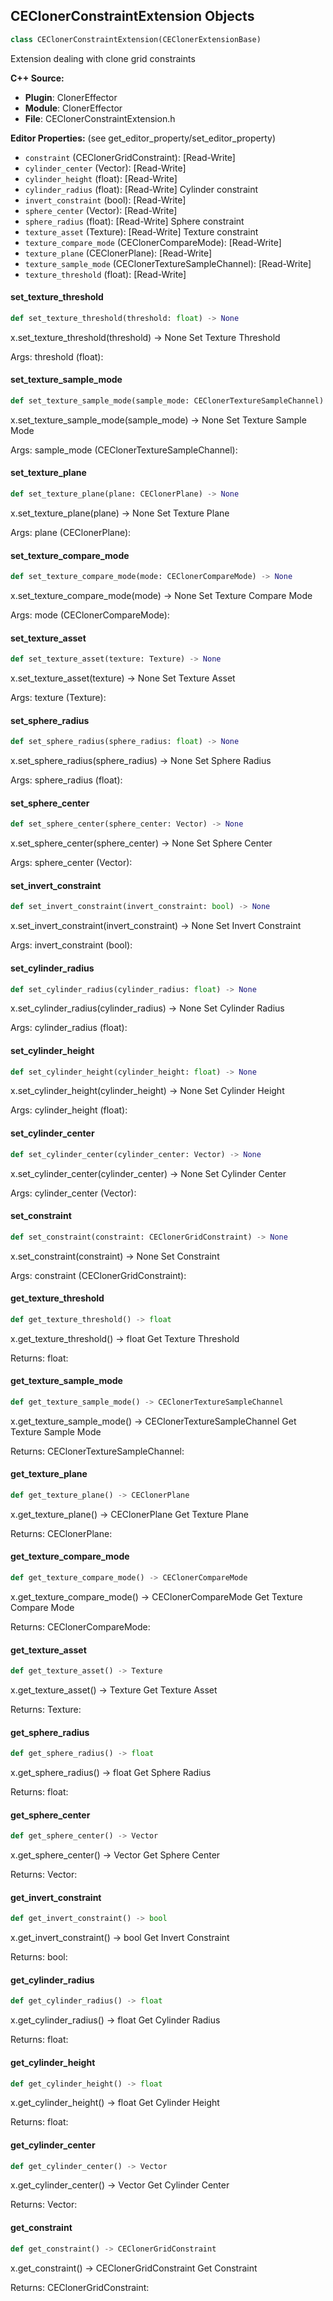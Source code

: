 ## CEClonerConstraintExtension Objects

```python
class CEClonerConstraintExtension(CEClonerExtensionBase)
```

Extension dealing with clone grid constraints

**C++ Source:**

- **Plugin**: ClonerEffector
- **Module**: ClonerEffector
- **File**: CEClonerConstraintExtension.h

**Editor Properties:** (see get_editor_property/set_editor_property)

- ``constraint`` (CEClonerGridConstraint):  [Read-Write]
- ``cylinder_center`` (Vector):  [Read-Write]
- ``cylinder_height`` (float):  [Read-Write]
- ``cylinder_radius`` (float):  [Read-Write] Cylinder constraint
- ``invert_constraint`` (bool):  [Read-Write]
- ``sphere_center`` (Vector):  [Read-Write]
- ``sphere_radius`` (float):  [Read-Write] Sphere constraint
- ``texture_asset`` (Texture):  [Read-Write] Texture constraint
- ``texture_compare_mode`` (CEClonerCompareMode):  [Read-Write]
- ``texture_plane`` (CEClonerPlane):  [Read-Write]
- ``texture_sample_mode`` (CEClonerTextureSampleChannel):  [Read-Write]
- ``texture_threshold`` (float):  [Read-Write]

<a id="unreal.CEClonerConstraintExtension.set_texture_threshold"></a>

#### set_texture_threshold

```python
def set_texture_threshold(threshold: float) -> None
```

x.set_texture_threshold(threshold) -> None
Set Texture Threshold

Args:
    threshold (float):

<a id="unreal.CEClonerConstraintExtension.set_texture_sample_mode"></a>

#### set_texture_sample_mode

```python
def set_texture_sample_mode(sample_mode: CEClonerTextureSampleChannel) -> None
```

x.set_texture_sample_mode(sample_mode) -> None
Set Texture Sample Mode

Args:
    sample_mode (CEClonerTextureSampleChannel):

<a id="unreal.CEClonerConstraintExtension.set_texture_plane"></a>

#### set_texture_plane

```python
def set_texture_plane(plane: CEClonerPlane) -> None
```

x.set_texture_plane(plane) -> None
Set Texture Plane

Args:
    plane (CEClonerPlane):

<a id="unreal.CEClonerConstraintExtension.set_texture_compare_mode"></a>

#### set_texture_compare_mode

```python
def set_texture_compare_mode(mode: CEClonerCompareMode) -> None
```

x.set_texture_compare_mode(mode) -> None
Set Texture Compare Mode

Args:
    mode (CEClonerCompareMode):

<a id="unreal.CEClonerConstraintExtension.set_texture_asset"></a>

#### set_texture_asset

```python
def set_texture_asset(texture: Texture) -> None
```

x.set_texture_asset(texture) -> None
Set Texture Asset

Args:
    texture (Texture):

<a id="unreal.CEClonerConstraintExtension.set_sphere_radius"></a>

#### set_sphere_radius

```python
def set_sphere_radius(sphere_radius: float) -> None
```

x.set_sphere_radius(sphere_radius) -> None
Set Sphere Radius

Args:
    sphere_radius (float):

<a id="unreal.CEClonerConstraintExtension.set_sphere_center"></a>

#### set_sphere_center

```python
def set_sphere_center(sphere_center: Vector) -> None
```

x.set_sphere_center(sphere_center) -> None
Set Sphere Center

Args:
    sphere_center (Vector):

<a id="unreal.CEClonerConstraintExtension.set_invert_constraint"></a>

#### set_invert_constraint

```python
def set_invert_constraint(invert_constraint: bool) -> None
```

x.set_invert_constraint(invert_constraint) -> None
Set Invert Constraint

Args:
    invert_constraint (bool):

<a id="unreal.CEClonerConstraintExtension.set_cylinder_radius"></a>

#### set_cylinder_radius

```python
def set_cylinder_radius(cylinder_radius: float) -> None
```

x.set_cylinder_radius(cylinder_radius) -> None
Set Cylinder Radius

Args:
    cylinder_radius (float):

<a id="unreal.CEClonerConstraintExtension.set_cylinder_height"></a>

#### set_cylinder_height

```python
def set_cylinder_height(cylinder_height: float) -> None
```

x.set_cylinder_height(cylinder_height) -> None
Set Cylinder Height

Args:
    cylinder_height (float):

<a id="unreal.CEClonerConstraintExtension.set_cylinder_center"></a>

#### set_cylinder_center

```python
def set_cylinder_center(cylinder_center: Vector) -> None
```

x.set_cylinder_center(cylinder_center) -> None
Set Cylinder Center

Args:
    cylinder_center (Vector):

<a id="unreal.CEClonerConstraintExtension.set_constraint"></a>

#### set_constraint

```python
def set_constraint(constraint: CEClonerGridConstraint) -> None
```

x.set_constraint(constraint) -> None
Set Constraint

Args:
    constraint (CEClonerGridConstraint):

<a id="unreal.CEClonerConstraintExtension.get_texture_threshold"></a>

#### get_texture_threshold

```python
def get_texture_threshold() -> float
```

x.get_texture_threshold() -> float
Get Texture Threshold

Returns:
    float:

<a id="unreal.CEClonerConstraintExtension.get_texture_sample_mode"></a>

#### get_texture_sample_mode

```python
def get_texture_sample_mode() -> CEClonerTextureSampleChannel
```

x.get_texture_sample_mode() -> CEClonerTextureSampleChannel
Get Texture Sample Mode

Returns:
    CEClonerTextureSampleChannel:

<a id="unreal.CEClonerConstraintExtension.get_texture_plane"></a>

#### get_texture_plane

```python
def get_texture_plane() -> CEClonerPlane
```

x.get_texture_plane() -> CEClonerPlane
Get Texture Plane

Returns:
    CEClonerPlane:

<a id="unreal.CEClonerConstraintExtension.get_texture_compare_mode"></a>

#### get_texture_compare_mode

```python
def get_texture_compare_mode() -> CEClonerCompareMode
```

x.get_texture_compare_mode() -> CEClonerCompareMode
Get Texture Compare Mode

Returns:
    CEClonerCompareMode:

<a id="unreal.CEClonerConstraintExtension.get_texture_asset"></a>

#### get_texture_asset

```python
def get_texture_asset() -> Texture
```

x.get_texture_asset() -> Texture
Get Texture Asset

Returns:
    Texture:

<a id="unreal.CEClonerConstraintExtension.get_sphere_radius"></a>

#### get_sphere_radius

```python
def get_sphere_radius() -> float
```

x.get_sphere_radius() -> float
Get Sphere Radius

Returns:
    float:

<a id="unreal.CEClonerConstraintExtension.get_sphere_center"></a>

#### get_sphere_center

```python
def get_sphere_center() -> Vector
```

x.get_sphere_center() -> Vector
Get Sphere Center

Returns:
    Vector:

<a id="unreal.CEClonerConstraintExtension.get_invert_constraint"></a>

#### get_invert_constraint

```python
def get_invert_constraint() -> bool
```

x.get_invert_constraint() -> bool
Get Invert Constraint

Returns:
    bool:

<a id="unreal.CEClonerConstraintExtension.get_cylinder_radius"></a>

#### get_cylinder_radius

```python
def get_cylinder_radius() -> float
```

x.get_cylinder_radius() -> float
Get Cylinder Radius

Returns:
    float:

<a id="unreal.CEClonerConstraintExtension.get_cylinder_height"></a>

#### get_cylinder_height

```python
def get_cylinder_height() -> float
```

x.get_cylinder_height() -> float
Get Cylinder Height

Returns:
    float:

<a id="unreal.CEClonerConstraintExtension.get_cylinder_center"></a>

#### get_cylinder_center

```python
def get_cylinder_center() -> Vector
```

x.get_cylinder_center() -> Vector
Get Cylinder Center

Returns:
    Vector:

<a id="unreal.CEClonerConstraintExtension.get_constraint"></a>

#### get_constraint

```python
def get_constraint() -> CEClonerGridConstraint
```

x.get_constraint() -> CEClonerGridConstraint
Get Constraint

Returns:
    CEClonerGridConstraint:

<a id="unreal.CEClonerCylinderLayout"></a>